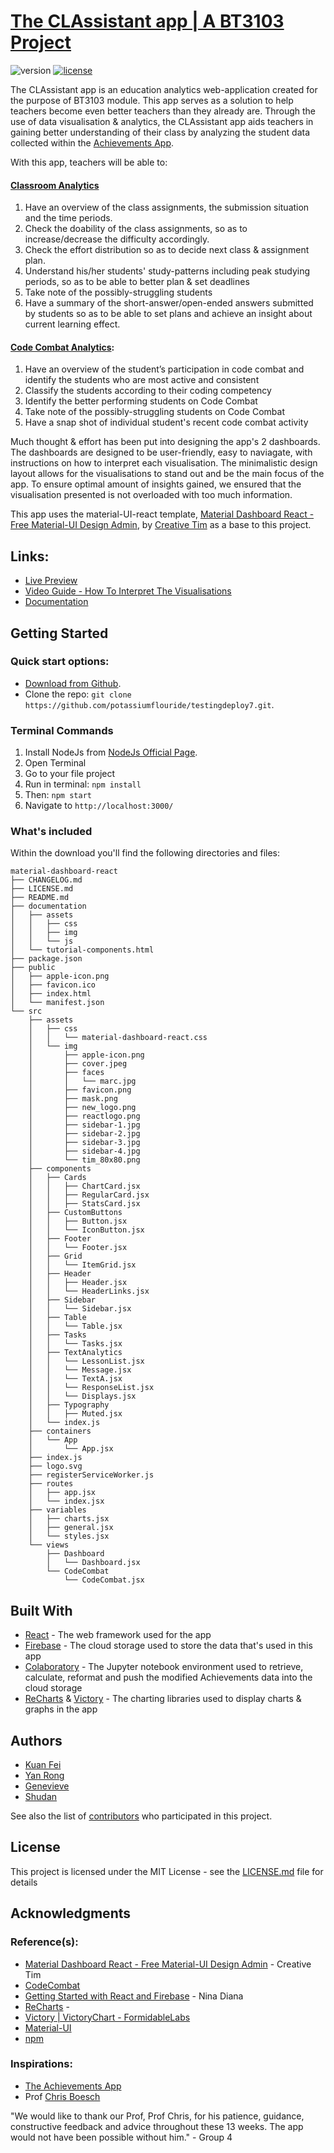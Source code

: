 # [The CLAssistant app | A BT3103 Project](https://github.com/potassiumflouride/testingdeploy7)
![version][version-badge] [![license][license-badge]][LICENSE]

The CLAssistant app is an education analytics web-application created for the purpose of BT3103 module. This app serves as a solution to help teachers become even better teachers than they already are. Through the use of data visualisation & analytics, the CLAssistant app aids teachers in gaining better understanding of their class by analyzing the student data collected within the [Achievements App](http://nus.edu.sg/alset/apps/achievements/#/home). 


With this app, teachers will be able to:
#### [Classroom Analytics](https://bt3103-project.firebaseapp.com/dashboard)
1. Have an overview of the class assignments, the submission situation and the time periods.
2. Check the doability of the class assignments, so as to increase/decrease the difficulty accordingly.
3. Check the effort distribution so as to decide next class & assignment plan.
4. Understand his/her students' study-patterns including peak studying periods, so as to be able to better plan & set deadlines 
5. Take note of the possibly-struggling students
6. Have a summary of the short-answer/open-ended answers submitted by students so as to be able to set plans and achieve an insight about current learning effect. 

#### [Code Combat Analytics](https://bt3103-project.firebaseapp.com/codecombat):
1. Have an overview of the student’s participation in code combat and identify the students who are most active and consistent
2. Classify the students according to their coding competency 
3. Identify the better performing students on Code Combat
3. Take note of the possibly-struggling students on Code Combat
4. Have a snap shot of individual student's recent code combat activity


Much thought & effort has been put into designing the app's 2 dashboards. The dashboards are designed to be user-friendly, easy to naviagate, with instructions on how to interpret each visualisation. The minimalistic design layout allows for the visualisations to stand out and be the main focus of the app. To ensure optimal amount of insights gained, we ensured that the visualisation presented is not overloaded with too much information.

This app uses the material-UI-react template, [Material Dashboard React - Free Material-UI Design Admin](https://creativetimofficial.github.io/material-dashboard-react/), by [Creative Tim](https://github.com/creativetimofficial/) as a base to this project.

## Links:

+ [Live Preview](https://bt3103-project.firebaseapp.com/)
+ [Video Guide - How To Interpret The Visualisations](https://youtu.be/b2DVP0EyZEY)
+ [Documentation](https://docs.google.com/document/d/1QlKL6bljvA135ZgKS4cNoUDEByYrv1h5F6avFeopuNc/edit?usp=sharing)

## Getting Started

### Quick start options:

- [Download from Github](https://github.com/potassiumflouride/testingdeploy7/archive/master.zip).
- Clone the repo: `git clone https://github.com/potassiumflouride/testingdeploy7.git`.

### Terminal Commands

1. Install NodeJs from [NodeJs Official Page](https://nodejs.org/en).
2. Open Terminal
3. Go to your file project
4. Run in terminal: ```npm install```
5. Then: ```npm start```
6. Navigate to `http://localhost:3000/`

### What's included

Within the download you'll find the following directories and files:

```
material-dashboard-react
├── CHANGELOG.md
├── LICENSE.md
├── README.md
├── documentation
│   ├── assets
│   │   ├── css
│   │   ├── img
│   │   └── js
│   └── tutorial-components.html
├── package.json
├── public
│   ├── apple-icon.png
│   ├── favicon.ico
│   ├── index.html
│   └── manifest.json
└── src
    ├── assets
    │   ├── css
    │   │   └── material-dashboard-react.css
    │   └── img
    │       ├── apple-icon.png
    │       ├── cover.jpeg
    │       ├── faces
    │       │   └── marc.jpg
    │       ├── favicon.png
    │       ├── mask.png
    │       ├── new_logo.png
    │       ├── reactlogo.png
    │       ├── sidebar-1.jpg
    │       ├── sidebar-2.jpg
    │       ├── sidebar-3.jpg
    │       ├── sidebar-4.jpg
    │       └── tim_80x80.png
    ├── components
    │   ├── Cards
    │   │   ├── ChartCard.jsx
    │   │   ├── RegularCard.jsx
    │   │   ├── StatsCard.jsx
    │   ├── CustomButtons
    │   │   ├── Button.jsx
    │   │   └── IconButton.jsx
    │   ├── Footer
    │   │   └── Footer.jsx
    │   ├── Grid
    │   │   └── ItemGrid.jsx
    │   ├── Header
    │   │   ├── Header.jsx
    │   │   └── HeaderLinks.jsx
    │   ├── Sidebar
    │   │   └── Sidebar.jsx
    │   ├── Table
    │   │   └── Table.jsx
    │   ├── Tasks
    │   │   └── Tasks.jsx
    │   ├── TextAnalytics
    │   │   └── LessonList.jsx
    │   │   └── Message.jsx
    │   │   └── TextA.jsx
    │   │   └── ResponseList.jsx
    │   │   └── Displays.jsx
    │   ├── Typography
    │   │   ├── Muted.jsx
    │   └── index.js
    ├── containers
    │   └── App
    │       └── App.jsx
    ├── index.js
    ├── logo.svg
    ├── registerServiceWorker.js
    ├── routes
    │   ├── app.jsx
    │   └── index.jsx
    ├── variables
    │   ├── charts.jsx
    │   ├── general.jsx
    │   └── styles.jsx
    └── views
        ├── Dashboard
        │   └── Dashboard.jsx
        └── CodeCombat
            └── CodeCombat.jsx
```

## Built With

* [React](https://reactjs.org/) - The web framework used for the app
* [Firebase](https://firebase.google.com/) - The cloud storage used to store the data that's used in this app
* [Colaboratory]() - The Jupyter notebook environment used to retrieve, calculate, reformat and push the modified Achievements data into the cloud storage
* [ReCharts](http://recharts.org/en-US/) & [Victory](https://formidable.com/open-source/victory/docs/victory-chart/) - The charting libraries used to display charts & graphs in the app

## Authors

* [Kuan Fei](https://github.com/potassiumflouride)
* [Yan Rong](https://github.com/yanrongabc)
* [Genevieve](https://github.com/gtht)
* [Shudan](https://github.com/Maplezzsd)

See also the list of [contributors](https://github.com/potassiumflouride/testingdeploy7/graphs/contributors) who participated in this project.

## License

This project is licensed under the MIT License - see the [LICENSE.md](LICENSE.md) file for details

## Acknowledgments

### Reference(s):
* [Material Dashboard React - Free Material-UI Design Admin](https://creativetimofficial.github.io/material-dashboard-react/) - Creative Tim 
* [CodeCombat](https://codecombat.com/) 
* [Getting Started with React and Firebase](https://medium.com/@diananina247/getting-started-with-react-and-firebase-b07346f8a355) - Nina Diana
* [ReCharts](http://recharts.org/en-US/) - 
* [Victory | VictoryChart - FormidableLabs](https://formidable.com/open-source/victory/docs/victory-chart/)
* [Material-UI](https://material-ui-next.com/)
* [npm](https://www.npmjs.com/)

### Inspirations:
* [The Achievements App](http://nus.edu.sg/alset/apps/achievements/#/home)
* Prof [Chris Boesch](http://nus.edu.sg/alset/staff.html) 

"We would like to thank our Prof, Prof Chris, for his patience, guidance, constructive feedback and advice throughout these 13 weeks. The app would not have been possible without him." - Group 4

[LICENSE]: ./LICENSE.md
[version-badge]: https://img.shields.io/badge/version-1.0.0-blue.svg
[license-badge]: https://img.shields.io/badge/license-MIT-blue.svg
